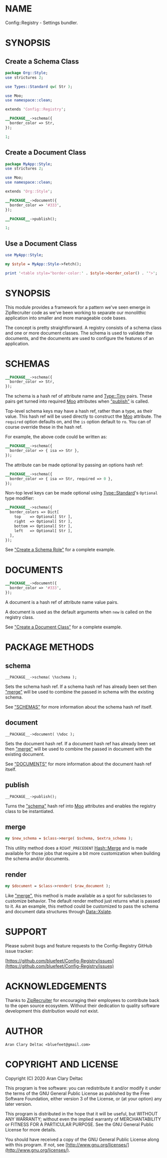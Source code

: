 # NAME

Config::Registry - Settings bundler.

# SYNOPSIS

## Create a Schema Class

```perl
package Org::Style;
use strictures 2;

use Types::Standard qw( Str );

use Moo;
use namespace::clean;

extends 'Config::Registry';

__PACKAGE__->schema({
  border_color => Str,
});

1;
```

## Create a Document Class

```perl
package MyApp::Style;
use strictures 2;

use Moo;
use namespace::clean;

extends 'Org::Style';

__PACKAGE__->document({
  border_color => '#333',
});

__PACKAGE__->publish();

1;
```

## Use a Document Class

```perl
use MyApp::Style;

my $style = MyApp::Style->fetch();

print '<table style="border-color:' . $style->border_color() . '">';
```

# SYNOPSIS

This module provides a framework for a pattern we've seen emerge in
ZipRecruiter code as we've been working to separate our monolithic
application into smaller and more manageable code bases.

The concept is pretty straightforward.  A registry consists of a
schema class and one or more document classes.  The schema is used to
validate the documents, and the documents are used to configure the
features of an application.

# SCHEMAS

```perl
__PACKAGE__->schema({
  border_color => Str,
});
```

The schema is a hash ref of attribute name and [Type::Tiny](https://metacpan.org/pod/Type::Tiny) pairs.
These pairs get turned into required [Moo](https://metacpan.org/pod/Moo) attributes when
["publish"](#publish) is called.

Top-level schema keys may have a hash ref, rather than a type, as
their value.  This hash ref will be used directly to construct the
[Moo](https://metacpan.org/pod/Moo) attribute.  The `required` option defaults on, and the `is`
option default to `ro`.  You can of course override these in the
hash ref.

For example, the above code could be written as:

```perl
__PACKAGE__->schema({
  border_color => { isa => Str },
});
```

The attribute can be made optional by passing an options hash ref:

```perl
__PACKAGE__->schema({
  border_color => { isa => Str, required => 0 },
});
```

Non-top level keys can be made optional using [Type::Standard](https://metacpan.org/pod/Type::Standard)'s
`Optional` type modifier:

```perl
__PACKAGE__->schema({
  border_colors => Dict[
    top    => Optional[ Str ],
    right  => Optional[ Str ],
    bottom => Optional[ Str ],
    left   => Optional[ Str ],
  ],
});
```

See ["Create a Schema Role"](#create-a-schema-role) for a complete example.

# DOCUMENTS

```perl
__PACKAGE__->document({
  border_color => '#333',
});
```

A document is a hash ref of attribute name value pairs.

A document is used as the default arguments when `new` is called
on the registry class.

See ["Create a Document Class"](#create-a-document-class) for a complete example.

# PACKAGE METHODS

## schema

```
__PACKAGE__->schema( \%schema );
```

Sets the schema hash ref.  If a schema hash ref has already been
set then ["merge"](#merge) will be used to combine the passed in schema with
the existing schema.

See ["SCHEMAS"](#schemas) for more information about the schema hash ref
itself.

## document

```
__PACKAGE__->document( \%doc );
```

Sets the document hash ref.  If a document hash ref has already been
set then ["merge"](#merge) will be used to combine the passed in document with
the existing document.

See ["DOCUMENTS"](#documents) for more information about the document hash ref
itself.

## publish

```
__PACKAGE__->publish();
```

Turns the ["schema"](#schema) hash ref into [Moo](https://metacpan.org/pod/Moo) attributes and enables the
registry class to be instantiated.

## merge

```perl
my $new_schema = $class->merge( $schema, $extra_schema );
```

This utility method does a `RIGHT_PRECEDENT` [Hash::Merge](https://metacpan.org/pod/Hash::Merge) and is
made available for those jobs that require a bit more customization
when building the schema and/or documents.

## render

```perl
my $document = $class->render( $raw_document );
```

Like ["merge"](#merge), this method is made available as a spot for subclasses
to customize behavior.  The default render method just returns what is
passed to it.  As an example, this method could be customized to pass
the schema and document data structures through [Data::Xslate](https://metacpan.org/pod/Data::Xslate).

# SUPPORT

Please submit bugs and feature requests to the
Config-Registry GitHub issue tracker:

[https://github.com/bluefeet/Config-Registry/issues](https://github.com/bluefeet/Config-Registry/issues)

# ACKNOWLEDGEMENTS

Thanks to [ZipRecruiter](https://www.ziprecruiter.com/) for
encouraging their employees to contribute back to the open source
ecosystem.  Without their dedication to quality software development
this distribution would not exist.

# AUTHOR

```
Aran Clary Deltac <bluefeet@gmail.com>
```

# COPYRIGHT AND LICENSE

Copyright (C) 2020 Aran Clary Deltac

This program is free software: you can redistribute it and/or modify
it under the terms of the GNU General Public License as published by
the Free Software Foundation, either version 3 of the License, or
(at your option) any later version.

This program is distributed in the hope that it will be useful,
but WITHOUT ANY WARRANTY; without even the implied warranty of
MERCHANTABILITY or FITNESS FOR A PARTICULAR PURPOSE.  See the
GNU General Public License for more details.

You should have received a copy of the GNU General Public License
along with this program.  If not, see [http://www.gnu.org/licenses/](http://www.gnu.org/licenses/).
